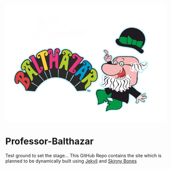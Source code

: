 ![banner](Balthazar.png)
# Professor-Balthazar
Test ground to set the stage...
This GitHub Repo contains the site which is planned to be dynamically built using [Jekyll](https://github.com/jekyll) and [Skinny Bones](https://github.com/mmistakes/skinny-bones-jekyll)
